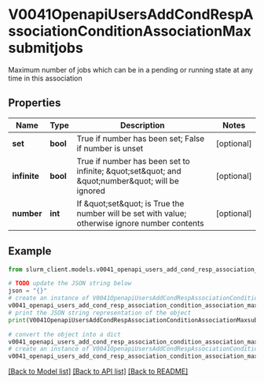 # V0041OpenapiUsersAddCondRespAssociationConditionAssociationMaxsubmitjobs

Maximum number of jobs which can be in a pending or running state at any time in this association

## Properties

Name | Type | Description | Notes
------------ | ------------- | ------------- | -------------
**set** | **bool** | True if number has been set; False if number is unset | [optional] 
**infinite** | **bool** | True if number has been set to infinite; \&quot;set\&quot; and \&quot;number\&quot; will be ignored | [optional] 
**number** | **int** | If \&quot;set\&quot; is True the number will be set with value; otherwise ignore number contents | [optional] 

## Example

```python
from slurm_client.models.v0041_openapi_users_add_cond_resp_association_condition_association_maxsubmitjobs import V0041OpenapiUsersAddCondRespAssociationConditionAssociationMaxsubmitjobs

# TODO update the JSON string below
json = "{}"
# create an instance of V0041OpenapiUsersAddCondRespAssociationConditionAssociationMaxsubmitjobs from a JSON string
v0041_openapi_users_add_cond_resp_association_condition_association_maxsubmitjobs_instance = V0041OpenapiUsersAddCondRespAssociationConditionAssociationMaxsubmitjobs.from_json(json)
# print the JSON string representation of the object
print(V0041OpenapiUsersAddCondRespAssociationConditionAssociationMaxsubmitjobs.to_json())

# convert the object into a dict
v0041_openapi_users_add_cond_resp_association_condition_association_maxsubmitjobs_dict = v0041_openapi_users_add_cond_resp_association_condition_association_maxsubmitjobs_instance.to_dict()
# create an instance of V0041OpenapiUsersAddCondRespAssociationConditionAssociationMaxsubmitjobs from a dict
v0041_openapi_users_add_cond_resp_association_condition_association_maxsubmitjobs_from_dict = V0041OpenapiUsersAddCondRespAssociationConditionAssociationMaxsubmitjobs.from_dict(v0041_openapi_users_add_cond_resp_association_condition_association_maxsubmitjobs_dict)
```
[[Back to Model list]](../README.md#documentation-for-models) [[Back to API list]](../README.md#documentation-for-api-endpoints) [[Back to README]](../README.md)


